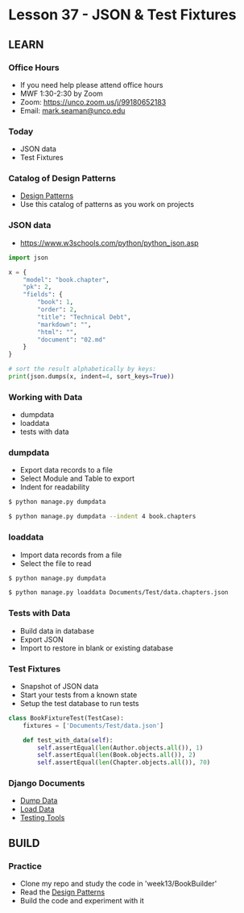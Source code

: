 # Lesson 37 - JSON & Test Fixtures


## LEARN

### Office Hours
* If you need help please attend office hours
* MWF  1:30-2:30 by Zoom
* Zoom:  https://unco.zoom.us/j/99180652183
* Email: mark.seaman@unco.edu      


### Today
* JSON data
* Test Fixtures


### Catalog of Design Patterns
* [Design Patterns](/course/bacs350/docs/DesignPatterns)
* Use this catalog of patterns as you work on projects


### JSON data
* https://www.w3schools.com/python/python_json.asp

```python
import json

x = {
    "model": "book.chapter",
    "pk": 2,
    "fields": {
        "book": 1,
        "order": 2,
        "title": "Technical Debt",
        "markdown": "",
        "html": "",
        "document": "02.md"
    }
}

# sort the result alphabetically by keys:
print(json.dumps(x, indent=4, sort_keys=True))
```


### Working with Data
* dumpdata
* loaddata
* tests with data


### dumpdata
* Export data records to a file
* Select Module and Table to export
* Indent for readability

```bash
$ python manage.py dumpdata

$ python manage.py dumpdata --indent 4 book.chapters
```


### loaddata
* Import data records from a file
* Select the file to read

```bash
$ python manage.py dumpdata

$ python manage.py loaddata Documents/Test/data.chapters.json
```


### Tests with Data
* Build data in database
* Export JSON
* Import to restore in blank or existing database


### Test Fixtures
* Snapshot of JSON data
* Start your tests from a known state
* Setup the test database to run tests

```python
class BookFixtureTest(TestCase):
    fixtures = ['Documents/Test/data.json']

    def test_with_data(self):
        self.assertEqual(len(Author.objects.all()), 1)
        self.assertEqual(len(Book.objects.all()), 2)
        self.assertEqual(len(Chapter.objects.all()), 70)
```


### Django Documents
* [Dump Data](https://docs.djangoproject.com/en/3.2/ref/django-admin/#django-admin-dumpdata)
* [Load Data](https://docs.djangoproject.com/en/3.2/ref/django-admin/#django-admin-loaddata)
* [Testing Tools](https://docs.djangoproject.com/en/3.2/topics/testing/tools)



## BUILD

### Practice
* Clone my repo and study the code in 'week13/BookBuilder'
* Read the [Design Patterns](/course/bacs350/docs/DesignPatterns)
* Build the code and experiment with it

